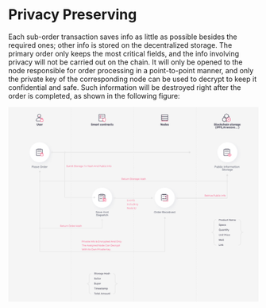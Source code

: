 # Privacy Preserving

Each sub-order transaction saves info as little as possible besides the required ones; other info is stored on the decentralized storage. The primary order only keeps the most critical fields, and the info involving privacy will not be carried out on the chain. It will only be opened to the node responsible for order processing in a point-to-point manner, and only the private key of the corresponding node can be used to decrypt to keep it confidential and safe. Such information will be destroyed right after the order is completed, as shown in the following figure:

![](<../.gitbook/assets/image (15).png>)
